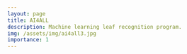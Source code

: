 ```yaml
---
layout: page
title: AI4ALL
description: Machine learning leaf recognition program.
img: /assets/img/ai4all3.jpg
importance: 1
---
```

